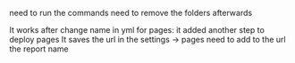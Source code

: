 need to run the commands
need to remove the folders afterwards

It works after change name in yml for pages:
it added another step to deploy pages
It saves the url in the settings -> pages
need to add to the url the report name
